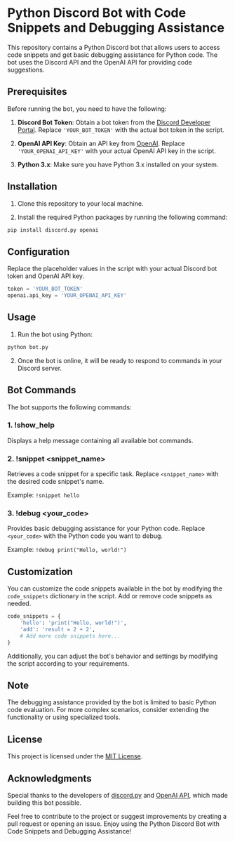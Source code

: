 # Python Discord Bot with Code Snippets and Debugging Assistance

This repository contains a Python Discord bot that allows users to access code snippets and get basic debugging assistance for Python code. The bot uses the Discord API and the OpenAI API for providing code suggestions.

## Prerequisites

Before running the bot, you need to have the following:

1. **Discord Bot Token**: Obtain a bot token from the [Discord Developer Portal](https://discord.com/developers/applications). Replace `'YOUR_BOT_TOKEN'` with the actual bot token in the script.

2. **OpenAI API Key**: Obtain an API key from [OpenAI](https://openai.com/). Replace `'YOUR_OPENAI_API_KEY'` with your actual OpenAI API key in the script.

3. **Python 3.x**: Make sure you have Python 3.x installed on your system.

## Installation

1. Clone this repository to your local machine.

2. Install the required Python packages by running the following command:

```bash
pip install discord.py openai
```

## Configuration

Replace the placeholder values in the script with your actual Discord bot token and OpenAI API key.

```python
token = 'YOUR_BOT_TOKEN'
openai.api_key = 'YOUR_OPENAI_API_KEY'
```

## Usage

1. Run the bot using Python:

```bash
python bot.py
```

2. Once the bot is online, it will be ready to respond to commands in your Discord server.

## Bot Commands

The bot supports the following commands:

### 1. !show_help

Displays a help message containing all available bot commands.

### 2. !snippet <snippet_name>

Retrieves a code snippet for a specific task. Replace `<snippet_name>` with the desired code snippet's name.

Example: `!snippet hello`

### 3. !debug <your_code>

Provides basic debugging assistance for your Python code. Replace `<your_code>` with the Python code you want to debug.

Example: `!debug print("Hello, world!")`

## Customization

You can customize the code snippets available in the bot by modifying the `code_snippets` dictionary in the script. Add or remove code snippets as needed.

```python
code_snippets = {
    'hello': 'print("Hello, world!")',
    'add': 'result = 2 + 2',
    # Add more code snippets here...
}
```

Additionally, you can adjust the bot's behavior and settings by modifying the script according to your requirements.

## Note

The debugging assistance provided by the bot is limited to basic Python code evaluation. For more complex scenarios, consider extending the functionality or using specialized tools.

## License

This project is licensed under the [MIT License](LICENSE).

## Acknowledgments

Special thanks to the developers of [discord.py](https://discordpy.readthedocs.io/en/stable/) and [OpenAI API](https://platform.openai.com/), which made building this bot possible.

Feel free to contribute to the project or suggest improvements by creating a pull request or opening an issue. Enjoy using the Python Discord Bot with Code Snippets and Debugging Assistance!

